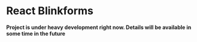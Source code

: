 # React Blinkforms

**Project is under heavy development right now. Details will be available in some time in the future**
